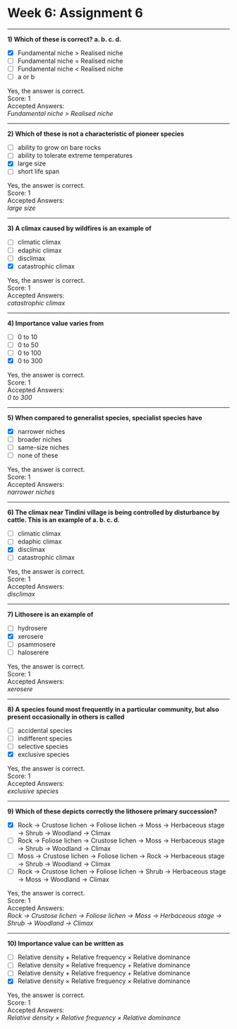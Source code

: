 # Week 6: Assignment 6

---

**1) Which of these is correct? a. b. c. d.**

- [x] Fundamental niche > Realised niche  
- [ ] Fundamental niche = Realised niche  
- [ ] Fundamental niche < Realised niche  
- [ ] a or b  

Yes, the answer is correct.  
Score: 1  
Accepted Answers:  
*Fundamental niche > Realised niche*  

---

**2) Which of these is not a characteristic of pioneer species**

- [ ] ability to grow on bare rocks  
- [ ] ability to tolerate extreme temperatures  
- [x] large size  
- [ ] short life span  

Yes, the answer is correct.  
Score: 1  
Accepted Answers:  
*large size*  

---

**3) A climax caused by wildfires is an example of**

- [ ] climatic climax  
- [ ] edaphic climax  
- [ ] disclimax  
- [x] catastrophic climax  

Yes, the answer is correct.  
Score: 1  
Accepted Answers:  
*catastrophic climax*  

---

**4) Importance value varies from**

- [ ] 0 to 10  
- [ ] 0 to 50  
- [ ] 0 to 100  
- [x] 0 to 300  

Yes, the answer is correct.  
Score: 1  
Accepted Answers:  
*0 to 300*  

---

**5) When compared to generalist species, specialist species have**

- [x] narrower niches  
- [ ] broader niches  
- [ ] same-size niches  
- [ ] none of these  

Yes, the answer is correct.  
Score: 1  
Accepted Answers:  
*narrower niches*  

---

**6) The climax near Tindini village is being controlled by disturbance by cattle. This is an example of a. b. c. d.**

- [ ] climatic climax  
- [ ] edaphic climax  
- [x] disclimax  
- [ ] catastrophic climax  

Yes, the answer is correct.  
Score: 1  
Accepted Answers:  
*disclimax*  

---

**7) Lithosere is an example of**

- [ ] hydrosere  
- [x] xerosere  
- [ ] psammosere  
- [ ] haloserere  

Yes, the answer is correct.  
Score: 1  
Accepted Answers:  
*xerosere*  

---

**8) A species found most frequently in a particular community, but also present occasionally in others is called**

- [ ] accidental species  
- [ ] indifferent species  
- [ ] selective species  
- [x] exclusive species  

Yes, the answer is correct.  
Score: 1  
Accepted Answers:  
*exclusive species*  

---

**9) Which of these depicts correctly the lithosere primary succession?**

- [x] Rock → Crustose lichen → Foliose lichen → Moss → Herbaceous stage → Shrub → Woodland → Climax  
- [ ] Rock → Foliose lichen → Crustose lichen → Moss → Herbaceous stage → Shrub → Woodland → Climax  
- [ ] Moss → Crustose lichen → Foliose lichen → Rock → Herbaceous stage → Shrub → Woodland → Climax  
- [ ] Rock → Crustose lichen → Foliose lichen → Shrub → Herbaceous stage → Moss → Woodland → Climax  

Yes, the answer is correct.  
Score: 1  
Accepted Answers:  
*Rock → Crustose lichen → Foliose lichen → Moss → Herbaceous stage → Shrub → Woodland → Climax*  

---

**10) Importance value can be written as**

- [ ] Relative density + Relative frequency × Relative dominance  
- [ ] Relative density × Relative frequency + Relative dominance  
- [ ] Relative density + Relative frequency + Relative dominance  
- [x] Relative density × Relative frequency × Relative dominance  

Yes, the answer is correct.  
Score: 1  
Accepted Answers:  
*Relative density × Relative frequency × Relative dominance*  

